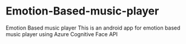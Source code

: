 # Emotion-Based-music-player
Emotion Based music player
This is an android app for emotion based music player using Azure Cognitive Face API
